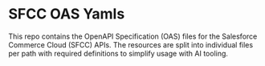 
# SFCC OAS Yamls

This repo contains the OpenAPI Specification (OAS) files for the Salesforce Commerce Cloud (SFCC) APIs. The resources are split into individual files per path with required definitions
to simplify usage with AI tooling.


